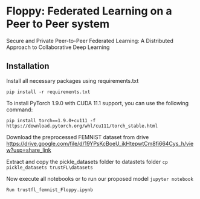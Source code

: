# Floppy: Federated Learning on a Peer to Peer system
Secure and Private Peer-to-Peer Federated Learning: A Distributed Approach to Collaborative Deep Learning

## Installation
Install all necessary packages using requirements.txt

`pip install -r requirements.txt`

To install PyTorch 1.9.0 with CUDA 11.1 support, you can use the following command:

`pip install torch==1.9.0+cu111 -f https://download.pytorch.org/whl/cu111/torch_stable.html`

Download the preprocessed FEMNIST dataset from drive https://drive.google.com/file/d/19YPsKcBoeU_ikHtepwtCm8fi664Cys_h/view?usp=share_link

Extract and copy the pickle_datasets folder to datastets folder
`cp pickle_datasets trustFL\datasets`

Now execute all notebooks or to run our proposed model
`jupyter notebook`

`Run trustfl_femnist_Floppy.ipynb`
